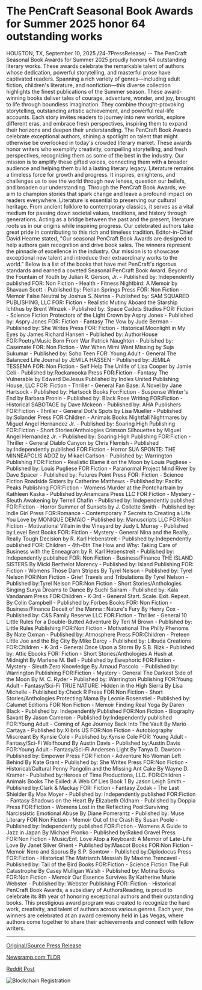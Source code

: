 # The PenCraft Seasonal Book Awards for Summer 2025 honor 64 outstanding works

HOUSTON, TX, September 10, 2025 /24-7PressRelease/ -- The PenCraft Seasonal Book Awards for Summer 2025 proudly honors 64 outstanding literary works. These awards celebrate the remarkable talent of authors whose dedication, powerful storytelling, and masterful prose have captivated readers. Spanning a rich variety of genres—including adult fiction, children's literature, and nonfiction—this diverse collection highlights the finest publications of the Summer season.  These award-winning books deliver tales of courage, adventure, wonder, and joy, brought to life through boundless imagination. They combine thought-provoking storytelling, outstanding artistic achievement, and powerful real-life accounts. Each story invites readers to journey into new worlds, explore different eras, and embrace fresh perspectives, inspiring them to expand their horizons and deepen their understanding.  The PenCraft Book Awards celebrate exceptional authors, shining a spotlight on talent that might otherwise be overlooked in today's crowded literary market. These awards honor writers who exemplify creativity, compelling storytelling, and fresh perspectives, recognizing them as some of the best in the industry. Our mission is to amplify these gifted voices, connecting them with a broader audience and helping them build a lasting literary legacy.  Literature remains a timeless force for growth and progress. It inspires, enlightens, and challenges us to see the world through new lenses, question our beliefs, and broaden our understanding. Through the PenCraft Book Awards, we aim to champion stories that spark change and leave a profound impact on readers everywhere.  Literature is essential to preserving our cultural heritage. From ancient folklore to contemporary classics, it serves as a vital medium for passing down societal values, traditions, and history through generations. Acting as a bridge between the past and the present, literature roots us in our origins while inspiring progress. Our celebrated authors take great pride in contributing to this rich and timeless tradition.  Editor-in-Chief David Hearne stated, "Our seasonal PenCraft Book Awards are designed to help authors gain recognition and drive book sales. The winners represent the pinnacle of excellence in the industry. Our mission is to showcase exceptional new talent and introduce their extraordinary works to the world."  Below is a list of the books that have met PenCraft's rigorous standards and earned a coveted Seasonal PenCraft Book Award.  Beyond the Fountain of Youth by Julian R. Gerson, Jr. - Published by: Independently published FOR: Non Fiction - Health - Fitness Nightbird: A Memoir by Shavaun Scott - Published by: Pierian Springs Press FOR: Non Fiction - Memoir False Neutral by Joshua S. Narins - Published by: SAM SQUARED PUBLISHING, LLC FOR: Fiction - Realistic Mutiny Aboard the Starship Ichthus by Brent Winzek - Published by: Space Cadets Studios FOR: Fiction - Science Fiction Protectors of the Light Crown by Aspry Jones - Published by: Aspry Jones FOR: Fiction - Fantasy The Vow by Jude Berman - Published by: She Writes Press FOR: Fiction - Historical Moonlight in My Eyes by James Richard Hansen - Published by: AuthorHouse FOR:Poetry/Music Born From War Patrick Naughton - Published by: Casemate FOR: Non Fiction - War When Mimi Went Missing by Suja Sukumar - Published by: Soho Teen FOR: Young Adult - General The Balanced Life Journal by JEMILA HASSEN - Published by: JEMILA TESSEMA FOR: Non Fiction - Self Help The Unlife of Lisa Cooper by Jamie Celi - Published by:Rockamooka Press FOR:Fiction - Fantasy The Vulnerable by Edward DeJesus Published by ‎Indies United Publishing House, LLC FOR: Fiction - Thriller - General Fan Base: A Novel by Jane Hartsock - Published by: Hartsock Books For:Fiction - Suspense Winter's End by Barbara Pronin - Published by: Black Rose Writing FOR:Fiction - Historical SABOTAGE by Dave Mckeon - Published by: AHA Publishers FOR:Fiction - Thriller - General Dot's Spots by Lisa Mueller - Published by:Solander Press FOR:Children - Animals Books Nightfall Nightmares by Miguel Angel Hernandez Jr. - Published by: Soaring High Publishing FOR:Fiction - Short Stories/Anthologies Crimson Silhouettes by Miguel Angel Hernandez Jr. - Published by: Soaring High Publishing FOR:Fiction - Thriller - General Diablo Canyon by Chris Flemish - Published by:Independently published FOR:Fiction - Horror SUA SPONTE: THE MINNEAPOLIS ADOZ by Mikael Carlson - Published by: Warrington Publishing FOR:Fiction - Realistic Blame it on the Moon by Louis Pugliese - Published by: Louis Pugliese FOR:Fiction - Paranormal Project Mind River by Dave Spacer - Published by: ‎Futures Point Press FOR: Fiction - Science Fiction Roadside Sisters by Catherine Matthews - Published by: Pacific Peaks Publishing FOR:Fiction - Womens Murder at the Pontchartrain by Kathleen Kaska - Published by:Anamcara Press LLC FOR:Fiction - Mystery - Sleuth Awakening by Terrell Chafin - Published by: Independently published FOR:Fiction - Horror Summer of Sunsets by J. Collette Smith - Published by: Indie Girl Press FOR:Romance - Contemporary 7 Secrets to Creating a Life You Love by MONIQUE DEMAIO - Published by: Manuscripts LLC FOR:Non Fiction - Motivational Villain in the Vineyard by Judy L Murray - Published by:Level Best Books FOR: Fiction - Mystery - General Nina and the Really, Really Tough Decision by R. Karl Hebenstreit - Published by:Independently published FOR: Children - 4th-6th The How and Why: Taking Care of Business with the Enneagram by R. Karl Hebenstreit - Published by: Independently published FOR: Non Fiction - Business/Finance THE ISLAND SISTERS By Micki Berthelot Morency - Published by: Island Publishing FOR: Fiction - Womens Those Darn Stripes By Tyrel Nelson - Published by: Tyrel Nelson FOR:Non Fiction - Grief Travels and Tribulations By Tyrel Nelson - Published by:Tyrel Nelson FOR:Non Fiction - Short Stories/Anthologies Singing Surya Dreams to Dance By Suchi Sairam - Published by: Kala Vandanam Press FOR:Children - K-3rd - General Start. Scale. Exit. Repeat. By Colin Campbell - Published by:Forbes Books FOR: Non Fiction - Business/Finance Deceit of the Manna : Nature's Fury By Henry Cox - Published by: C&S Family Reserve LLC FOR:Fiction - Thriller - General 10 Little Rules for a Double-Butted Adventure By Teri M Brown - Published by: Little Rules Publishing FOR:Non Fiction - Motivational The Philly Phenoms By Nate Oxman - Published by: Atmosphere Press FOR:Children - Preteen Little Joe and the Big City By Mike Darcy - Published by: Lilbuda Creations FOR:Children - K-3rd - General Once Upon a Storm By S.B. Rizk - Published by: Attic Ebooks FOR: Fiction - Short Stories/Anthologies A Hush at Midnight By Marlene M. Bell - Published by:Ewephoric FOR:Fiction - Mystery - Sleuth Zero Knowledge By Arnaud Pascolo ‎ - Published by: Warrington Publishing FOR:Fiction - Mystery - General The Darkest Side of the Moon By M. C. Ryder - Published by: Warrington Publishing FOR:Young Adult - Fantasy/Sci-Fi TRUE NATURE: Hidden in the High Sierra By Lisa Michelle - Published by:Check R Press FOR:Non Fiction - Short Stories/Anthologies Protecting Mama By Leonie Rosenstiel - Published by: Calumet Editions FOR:Non Fiction - Memoir Finding Real Yoga By Daren Black - Published by: Independently Published FOR:Non Fiction - Biography Savant By Jason Cameron - Published by:Independently published FOR:Young Adult - Coming of Age Journey Back Into The Vault By Mario Cartaya - Published by:Xlibris US FOR:Non Fiction - Autobiography Miscreant By Kynsie Cole - Published by:Kynsie Cole FOR: Young Adult - Fantasy/Sci-Fi Wolfhound By Austin Davis - Published by:Austin Davis FOR:Young Adult - Fantasy/Sci-Fi Andersen Light By Tanya D. Dawson - Published by: Empower Press FOR:Fiction - Adventure No Woman Left Behind By Kate Grant - Published by: She Writes Press FOR:Non Fiction - Historical/Cultural Penny Pangolin and the Missing Ant Cake By Wayne D. Kramer - Published by:Heroes of Time Productions, LLC. FOR:Children - Animals Books The Exiled: A Web Of Lies Book 1 By Jason Leigh Smith - Published by:Clark & Mackay FOR: Fiction - Fantasy Zodak - The Last Shielder By Max Moyer - Published by: Independently published FOR:Fiction - Fantasy Shadows on the Heart By Elizabeth Oldham - Published by:Doppia Press FOR:Fiction - Womens Lost in the Reflecting Pool:Surviving Narcissistic Emotional Abuse By Diane Pomerantz - Published by: Muse Literary FOR:Non Fiction - Memoir Out of the Crash By Susan Poole - Published by: Independently published FOR:Fiction - Womens A Guide to Jazz in Japan By Michael Pronko - Published by:Raked Gravel Press FOR:Non Fiction - Music/Ent. Love Atop a Keyboard: A Memoir of Late-Life Love By Janet Silver Ghent - Published by:Mascot Books FOR:Non Fiction - Memoir Nero and Sporus By S.P. Somtow - Published by:Diplodocus Press FOR:Fiction - Historical The Matriarch Messiah By Maxime Trencavel - Published by: Tail of the Bird Books FOR:Fiction - Science Fiction The Full Catastrophe By Casey Mulligan Walsh - Published by: Motina Books FOR:Non Fiction - Memoir Our Essence Survives By Katherine Murie Webster - Published by: Webster Publishing FOR: Fiction - Historical  PenCraft Book Awards, a subsidiary of AuthorsReading, is proud to celebrate its 8th year of honoring exceptional authors and their outstanding books. This prestigious award program was created to recognize the hard work, creativity, and talent of authors across various genres. Each year, the winners are celebrated at an award ceremony held in Las Vegas, where authors come together to share their achievements and connect with fellow writers. 

---

[Original/Source Press Release](https://www.24-7pressrelease.com/press-release/526584/the-pencraft-seasonal-book-awards-for-summer-2025-honor-64-outstanding-works)
                    

[Newsramp.com TLDR](https://newsramp.com/curated-news/pencraft-book-awards-honor-64-summer-2025-literary-masterpieces/68e51a025a47458a1e7bab3cc63fefb6) 

 



[Reddit Post](https://www.reddit.com/r/AwardsAndRecognition/comments/1nd7zi1/pencraft_book_awards_honor_64_summer_2025/) 



![Blockchain Registration](https://cdn.newsramp.app/24-7PressRelease/qrcode/259/10/knot1hei.webp)